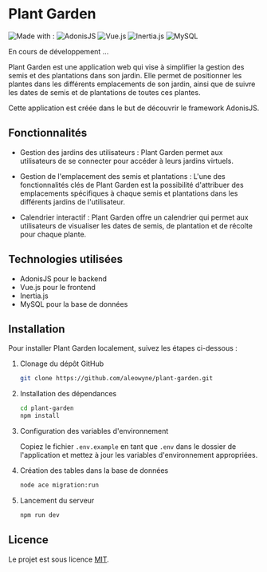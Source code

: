 # Plant Garden

![Made with :](https://img.shields.io/badge/Made%20with%20:-brightgreen?style=flat)
![AdonisJS](https://img.shields.io/badge/AdonisJS-blue?style=flat&logo=adonisjs&logoColor=white)
![Vue.js](https://img.shields.io/badge/Vue.js-blue?style=flat&logo=vue.js)
![Inertia.js](https://img.shields.io/badge/Inertia.js-blue?style=flat&logo=inertia&logoColor=white)
![MySQL](https://img.shields.io/badge/MySQL-blue?style=flat&logo=mysql&logoColor=white)

En cours de développement ...

Plant Garden est une application web qui vise à simplifier la gestion des semis et des plantations dans son jardin. Elle permet de positionner les plantes dans les différents emplacements de son jardin, ainsi que de suivre les dates de semis et de plantations de toutes ces plantes.

Cette application est créée dans le but de découvrir le framework AdonisJS.

## Fonctionnalités

- Gestion des jardins des utilisateurs : Plant Garden permet aux utilisateurs de se connecter pour accéder à leurs jardins virtuels.

- Gestion de l'emplacement des semis et plantations : L'une des fonctionnalités clés de Plant Garden est la possibilité d'attribuer des emplacements spécifiques à chaque semis et plantations dans les différents jardins de l'utilisateur.

- Calendrier interactif : Plant Garden offre un calendrier qui permet aux utilisateurs de visualiser les dates de semis, de plantation et de récolte pour chaque plante.

## Technologies utilisées

- AdonisJS pour le backend
- Vue.js pour le frontend
- Inertia.js
- MySQL pour la base de données

## Installation

Pour installer Plant Garden localement, suivez les étapes ci-dessous :

1. Clonage du dépôt GitHub

   ```bash
   git clone https://github.com/aleowyne/plant-garden.git
   ```

2. Installation des dépendances

   ```bash
   cd plant-garden
   npm install
   ```

3. Configuration des variables d'environnement

   Copiez le fichier `.env.example` en tant que `.env` dans le dossier de l'application et mettez à jour les variables d'environnement appropriées.

4. Création des tables dans la base de données

   ```bash
   node ace migration:run
   ```

5. Lancement du serveur
   ```bash
   npm run dev
   ```

## Licence

Le projet est sous licence [MIT](https://github.com/Aleowyne/plant-garden/blob/main/LICENSE.md).
